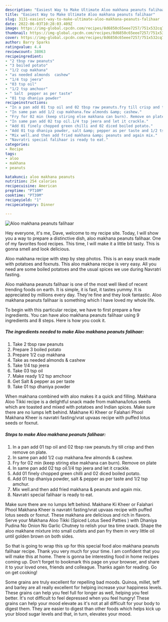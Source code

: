 ```yaml
---
description: "Easiest Way to Make Ultimate Aloo makhana peanuts falihaar"
title: "Easiest Way to Make Ultimate Aloo makhana peanuts falihaar"
slug: 3131-easiest-way-to-make-ultimate-aloo-makhana-peanuts-falihaar
date: 2022-06-03T10:28:03.409Z
image: https://img-global.cpcdn.com/recipes/8d6850c65eee7257/751x532cq70/aloo-makhana-peanuts-falihaar-recipe-main-photo.jpg
thumbnail: https://img-global.cpcdn.com/recipes/8d6850c65eee7257/751x532cq70/aloo-makhana-peanuts-falihaar-recipe-main-photo.jpg
cover: https://img-global.cpcdn.com/recipes/8d6850c65eee7257/751x532cq70/aloo-makhana-peanuts-falihaar-recipe-main-photo.jpg
author: Barry Sparks
ratingvalue: 4.4
reviewcount: 38063
recipeingredient:
- "2 tbsp raw peanuts"
- "3 boiled potato"
- "1/2 cup makhana"
- "as needed almonds  cashew"
- "1/4 tsp jeera"
- "03 tsp oil"
- "1/2 tsp amchoor"
- " Salt  pepper as per taste"
- "01 tsp dhaniya powder"
recipeinstructions:
- "In a pan add 01 tsp oil and 02 tbsp raw peanuts.fry till crisp and then remove on plate."
- "In same pan add 1/2 cup makhana.few almonds &amp; cashew."
- "Fry for 02 min (keep stiring else makhana can burn). Remove on plate"
- "In same pan add 02 tsp oil.1/4 tsp jeera and let it crackle."
- "Add 01 finely chopped green chilli and 02 diced boiled potato."
- "Add 01 tsp dhaniya powder, salt &amp; pepper as per taste and 1/2 tsp amchur."
- "Mix well.and then add fried makhana &amp; peanuts and again mix."
- "Navratri special falihaar is ready to eat."
categories:
- Recipe
tags:
- aloo
- makhana
- peanuts

katakunci: aloo makhana peanuts 
nutrition: 254 calories
recipecuisine: American
preptime: "PT10M"
cooktime: "PT39M"
recipeyield: "1"
recipecategory: Dinner

---
```



![Aloo makhana peanuts falihaar](https://img-global.cpcdn.com/recipes/8d6850c65eee7257/751x532cq70/aloo-makhana-peanuts-falihaar-recipe-main-photo.jpg)

Hey everyone, it's me, Dave, welcome to my recipe site. Today, I will show you a way to prepare a distinctive dish, aloo makhana peanuts falihaar. One of my favorites food recipes. This time, I will make it a little bit tasty. This is gonna smell and look delicious.

Aloo makhana recipe with step by step photos. This is an easy snack made with potatoes and foxnuts. This aloo makhana recipe is very easy. All you need are some boiled potatoes and the usual spices we use during Navratri fasting.

Aloo makhana peanuts falihaar is one of the most well liked of recent trending foods on earth. It is simple, it is fast, it tastes yummy. It is appreciated by millions every day. They're fine and they look fantastic. Aloo makhana peanuts falihaar is something which I have loved my whole life.


To begin with this particular recipe, we have to first prepare a few ingredients. You can have aloo makhana peanuts falihaar using 9 ingredients and 8 steps. Here is how you cook it.

<!--inarticleads1-->

##### The ingredients needed to make Aloo makhana peanuts falihaar:

1. Take 2 tbsp raw peanuts
1. Prepare 3 boiled potato
1. Prepare 1/2 cup makhana
1. Take as needed almonds &amp; cashew
1. Take 1/4 tsp jeera
1. Take 03 tsp oil
1. Make ready 1/2 tsp amchoor
1. Get  Salt &amp; pepper as per taste
1. Take 01 tsp dhaniya powder


When makhana combined with aloo makes it a quick and filling. Makhana Aloo Tikki recipe is a delightful snack made from makhana/lotus seeds which are toasted and mixed with potatoes and Indian spices. Make sure there are no lumps left behind. Makhane Ki Kheer or Falahari Phool Makhana Kheer is navratri fasting/vrat upvaas recipe with puffed lotus seeds or foxnut. 

<!--inarticleads2-->

##### Steps to make Aloo makhana peanuts falihaar:

1. In a pan add 01 tsp oil and 02 tbsp raw peanuts.fry till crisp and then remove on plate.
1. In same pan add 1/2 cup makhana.few almonds &amp; cashew.
1. Fry for 02 min (keep stiring else makhana can burn). Remove on plate
1. In same pan add 02 tsp oil.1/4 tsp jeera and let it crackle.
1. Add 01 finely chopped green chilli and 02 diced boiled potato.
1. Add 01 tsp dhaniya powder, salt &amp; pepper as per taste and 1/2 tsp amchur.
1. Mix well.and then add fried makhana &amp; peanuts and again mix.
1. Navratri special falihaar is ready to eat.


Make sure there are no lumps left behind. Makhane Ki Kheer or Falahari Phool Makhana Kheer is navratri fasting/vrat upvaas recipe with puffed lotus seeds or foxnut. These makhana are delicious and rich in flavors. Serve your Makhana Aloo Tikki (Spiced Lotus Seed Patties ) with Dhaniya Pudina No Onion No Garlic Chutney to relish your tea time snack. Shape the aloo makhane mixture into small cutlets and pan fry them in very little oil until golden brown on both sides. 

So that is going to wrap this up for this special food aloo makhana peanuts falihaar recipe. Thank you very much for your time. I am confident that you will make this at home. There is gonna be interesting food in home recipes coming up. Don't forget to bookmark this page on your browser, and share it to your loved ones, friends and colleague. Thanks again for reading. Go on get cooking!

Some grains are truly excellent for repelling bad moods. Quinoa, millet, teff and barley are all really excellent for helping increase your happiness levels. These grains can help you feel full for longer as well, helping you feel better. It's not difficult to feel depressed when you feel hungry! These grains can help your mood elevate as it's not at all difficult for your body to digest them. They are easier to digest than other foods which helps kick up your blood sugar levels and that, in turn, elevates your mood.
